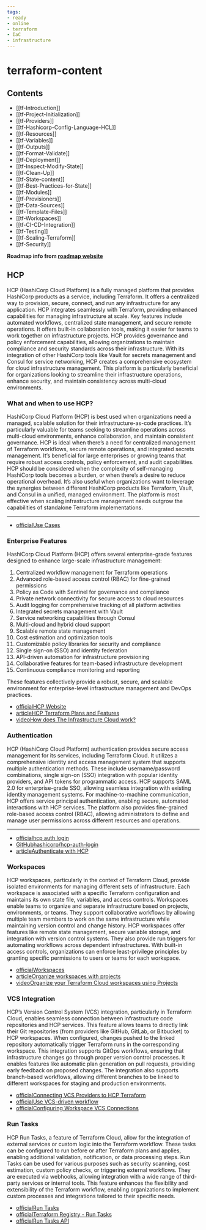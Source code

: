 ```yaml
---
tags:
- ready
- online
- terraform
- IaC
- infrastructure
---
```


# terraform-content

## Contents

- [[tf-Introduction]]
- [[tf-Project-Initialization]]
- [[tf-Providers]]
- [[tf-Hashicorp-Config-Language-HCL]]
- [[tf-Resources]]
- [[tf-Variables]]
- [[tf-Outputs]]
- [[tf-Format-Validate]]
- [[tf-Deployment]]
- [[tf-Inspect-Modify-State]]
- [[tf-Clean-Up]]
- [[tf-State-content]]
- [[tf-Best-Practices-for-State]]
- [[tf-Modules]]
- [[tf-Provisioners]]
- [[tf-Data-Sources]]
- [[tf-Template-Files]]
- [[tf-Workspaces]]
- [[tf-CI-CD-Integration]]
- [[tf-Testing]]
- [[tf-Scaling-Terraform]]
- [[tf-Security]]

__Roadmap info from [roadmap website](https://roadmap.sh/terraform/)__

## HCP

HCP (HashiCorp Cloud Platform) is a fully managed platform that provides HashiCorp products as a service, including Terraform. It offers a centralized way to provision, secure, connect, and run any infrastructure for any application. HCP integrates seamlessly with Terraform, providing enhanced capabilities for managing infrastructure at scale. Key features include automated workflows, centralized state management, and secure remote operations. It offers built-in collaboration tools, making it easier for teams to work together on infrastructure projects. HCP provides governance and policy enforcement capabilities, allowing organizations to maintain compliance and security standards across their infrastructure. With its integration of other HashiCorp tools like Vault for secrets management and Consul for service networking, HCP creates a comprehensive ecosystem for cloud infrastructure management. This platform is particularly beneficial for organizations looking to streamline their infrastructure operations, enhance security, and maintain consistency across multi-cloud environments.

### What and when to use HCP?

HashiCorp Cloud Platform (HCP) is best used when organizations need a managed, scalable solution for their infrastructure-as-code practices. It’s particularly valuable for teams seeking to streamline operations across multi-cloud environments, enhance collaboration, and maintain consistent governance. HCP is ideal when there’s a need for centralized management of Terraform workflows, secure remote operations, and integrated secrets management. It’s beneficial for large enterprises or growing teams that require robust access controls, policy enforcement, and audit capabilities. HCP should be considered when the complexity of self-managing HashiCorp tools becomes a burden, or when there’s a desire to reduce operational overhead. It’s also useful when organizations want to leverage the synergies between different HashiCorp products like Terraform, Vault, and Consul in a unified, managed environment. The platform is most effective when scaling infrastructure management needs outgrow the capabilities of standalone Terraform implementations.

---

- [officialUse Cases](https://developer.hashicorp.com/terraform/intro/use-cases)

### Enterprise Features

HashiCorp Cloud Platform (HCP) offers several enterprise-grade features designed to enhance large-scale infrastructure management:

1. Centralized workflow management for Terraform operations
2. Advanced role-based access control (RBAC) for fine-grained permissions
3. Policy as Code with Sentinel for governance and compliance
4. Private network connectivity for secure access to cloud resources
5. Audit logging for comprehensive tracking of all platform activities
6. Integrated secrets management with Vault
7. Service networking capabilities through Consul
8. Multi-cloud and hybrid cloud support
9. Scalable remote state management
10. Cost estimation and optimization tools
11. Customizable policy libraries for security and compliance
12. Single sign-on (SSO) and identity federation
13. API-driven automation for infrastructure provisioning
14. Collaborative features for team-based infrastructure development
15. Continuous compliance monitoring and reporting

These features collectively provide a robust, secure, and scalable environment for enterprise-level infrastructure management and DevOps practices.

- [officialHCP Website](https://www.hashicorp.com/cloud)
- [articleHCP Terraform Plans and Features](https://developer.hashicorp.com/terraform/cloud-docs/overview)
- [videoHow does The Infrastructure Cloud work?](https://www.youtube.com/watch?v=zWWGsJrWj5E)

### Authentication

HCP (HashiCorp Cloud Platform) authentication provides secure access management for its services, including Terraform Cloud. It utilizes a comprehensive identity and access management system that supports multiple authentication methods. These include username/password combinations, single sign-on (SSO) integration with popular identity providers, and API tokens for programmatic access. HCP supports SAML 2.0 for enterprise-grade SSO, allowing seamless integration with existing identity management systems. For machine-to-machine communication, HCP offers service principal authentication, enabling secure, automated interactions with HCP services. The platform also provides fine-grained role-based access control (RBAC), allowing administrators to define and manage user permissions across different resources and operations.

---

- [officialhcp auth login](https://developer.hashicorp.com/hcp/docs/cli/commands/auth/login)
- [GitHubhashicorp/hcp-auth-login](https://github.com/hashicorp/hcp-auth-action)
- [articleAuthenticate with HCP](https://registry.terraform.io/providers/hashicorp/hcp/latest/docs/guides/auth)

### Workspaces

HCP workspaces, particularly in the context of Terraform Cloud, provide isolated environments for managing different sets of infrastructure. Each workspace is associated with a specific Terraform configuration and maintains its own state file, variables, and access controls. Workspaces enable teams to organize and separate infrastructure based on projects, environments, or teams. They support collaborative workflows by allowing multiple team members to work on the same infrastructure while maintaining version control and change history. HCP workspaces offer features like remote state management, secure variable storage, and integration with version control systems. They also provide run triggers for automating workflows across dependent infrastructures. With built-in access controls, organizations can enforce least-privilege principles by granting specific permissions to users or teams for each workspace.

- [officialWorkspaces](https://developer.hashicorp.com/terraform/cloud-docs/workspaces)
- [articleOrganize workspaces with projects](https://developer.hashicorp.com/terraform/tutorials/cloud/projects)
- [videoOrganize your Terraform Cloud workspaces using Projects](https://www.youtube.com/watch?v=J1T1tbU6wAU)

### VCS Integration

HCP’s Version Control System (VCS) integration, particularly in Terraform Cloud, enables seamless connection between infrastructure code repositories and HCP services. This feature allows teams to directly link their Git repositories (from providers like GitHub, GitLab, or Bitbucket) to HCP workspaces. When configured, changes pushed to the linked repository automatically trigger Terraform runs in the corresponding workspace. This integration supports GitOps workflows, ensuring that infrastructure changes go through proper version control processes. It enables features like automatic plan generation on pull requests, providing early feedback on proposed changes. The integration also supports branch-based workflows, allowing different branches to be linked to different workspaces for staging and production environments.

- [officialConnecting VCS Providers to HCP Terraform](https://developer.hashicorp.com/terraform/cloud-docs/vcs)
- [officialUse VCS-driven workflow](https://developer.hashicorp.com/terraform/tutorials/cloud-get-started/cloud-vcs-change)
- [officialConfiguring Workspace VCS Connections](https://developer.hashicorp.com/terraform/cloud-docs/workspaces/settings/vcs)

### Run Tasks

HCP Run Tasks, a feature of Terraform Cloud, allow for the integration of external services or custom logic into the Terraform workflow. These tasks can be configured to run before or after Terraform plans and applies, enabling additional validation, notification, or data processing steps. Run Tasks can be used for various purposes such as security scanning, cost estimation, custom policy checks, or triggering external workflows. They are executed via webhooks, allowing integration with a wide range of third-party services or internal tools. This feature enhances the flexibility and extensibility of the Terraform workflow, enabling organizations to implement custom processes and integrations tailored to their specific needs.

- [officialRun Tasks](https://developer.hashicorp.com/terraform/cloud-docs/workspaces/settings/run-tasks)
- [officialTerraform Registry - Run Tasks](https://registry.terraform.io/browse/run-tasks)
- [officialRun Tasks API](https://developer.hashicorp.com/terraform/cloud-docs/api-docs/run-tasks/run-tasks)
